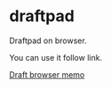 # draftpad

Draftpad on browser.

You can use it follow link.

[Draft browser memo](https://draft-browser-memo.pages.dev/)
